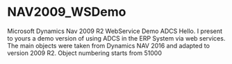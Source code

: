 # NAV2009_WSDemo
Microsoft Dynamics Nav 2009 R2 WebService Demo ADCS
Hello. I present to yours a demo version of using ADCS in the ERP System via web services. The main objects were taken from Dynamics NAV 2016 and adapted to version 2009 R2. Object numbering starts from 51000
